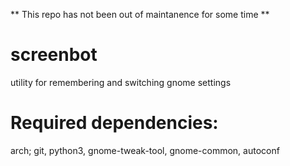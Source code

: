 ** This repo has not been out of maintanence for some time **

# screenbot
utility for remembering and switching gnome settings

# Required dependencies:
arch;
git,
python3,
gnome-tweak-tool,
gnome-common,
autoconf

